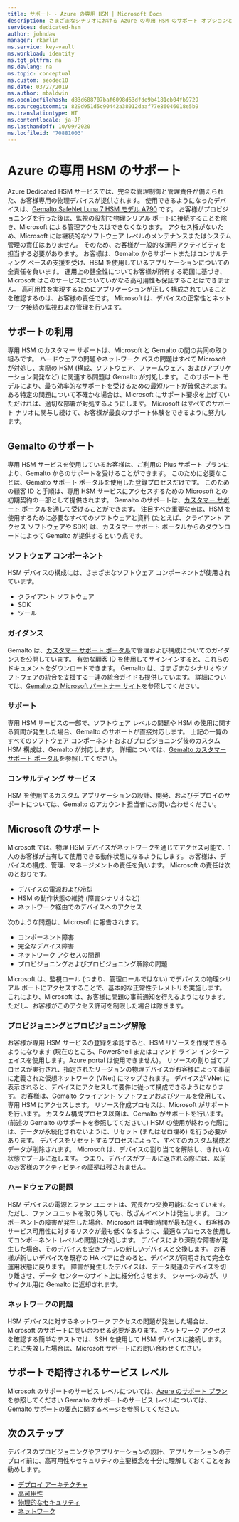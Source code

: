 ```yaml
---
title: サポート - Azure の専用 HSM | Microsoft Docs
description: さまざまなシナリオにおける Azure の専用 HSM のサポート オプションと責任の範囲
services: dedicated-hsm
author: johndaw
manager: rkarlin
ms.service: key-vault
ms.workload: identity
ms.tgt_pltfrm: na
ms.devlang: na
ms.topic: conceptual
ms.custom: seodec18
ms.date: 03/27/2019
ms.author: mbaldwin
ms.openlocfilehash: d83d688707baf6098d63dfde9b4181eb04fb9729
ms.sourcegitcommit: 829d951d5c90442a38012daaf77e86046018e5b9
ms.translationtype: HT
ms.contentlocale: ja-JP
ms.lasthandoff: 10/09/2020
ms.locfileid: "70881003"
---
```

# <a name="azure-dedicated-hsm-supportability"></a>Azure の専用 HSM のサポート

Azure Dedicated HSM サービスでは、完全な管理制御と管理責任が備えられた、お客様専用の物理デバイスが提供されます。 使用できるようになったデバイスは、[Gemalto SafeNet Luna 7 HSM モデル A790](https://safenet.gemalto.com/data-encryption/hardware-security-modules-hsms/safenet-network-hsm/) です。 お客様がプロビジョニングを行った後は、監視の役割で物理シリアル ポートに接続することを除き、Microsoft による管理アクセスはできなくなります。  アクセス権がないため、Microsoft には継続的なソフトウェア レベルのメンテナンスまたはシステム管理の責任はありません。 そのため、お客様が一般的な運用アクティビティを担当する必要があります。
お客様は、Gemalto からサポートまたはコンサルティング ベースの支援を受け、HSM を使用しているアプリケーションについての全責任を負います。 運用上の健全性についてお客様が所有する範囲に基づき、Microsoft はこのサービスについていかなる高可用性も保証することはできません。 高可用性を実現するためにアプリケーションが正しく構成されていることを確認するのは、お客様の責任です。 Microsoft は、デバイスの正常性とネットワーク接続の監視および管理を行います。

## <a name="getting-support"></a>サポートの利用

専用 HSM のカスタマー サポートは、Microsoft と Gemalto の間の共同の取り組みです。 ハードウェアの問題やネットワーク パスの問題はすべて Microsoft が対処し、実際の HSM (構成、ソフトウェア、ファームウェア、およびアプリケーション開発など) に関連する問題は Gemalto が対処します。 このサポート モデルにより、最も効率的なサポートを受けるための最短ルートが確保されます。 ある特定の問題について不確かな場合は、Microsoft にサポート要求を上げていただければ、適切な部署が対処するようにします。 Microsoft はすべてのサポート ナリオに関与し続けて、お客様が最良のサポート体験をできるように努力します。

## <a name="gemalto-support"></a>Gemalto のサポート

専用 HSM サービスを使用しているお客様は、ご利用の Plus サポート プランにより、Gemalto からのサポートを受けることができます。 このために必要なことは、Gemalto サポート ポータルを使用した登録プロセスだけです。 このための顧客 ID と手順は、専用 HSM サービスにアクセスするための Microsoft との初期契約の一部として提供されます。 Gemalto のサポートは、[カスタマー サポート ポータル](https://supportportal.gemalto.com/csm/)を通して受けることができます。
注目すべき重要な点は、HSM を使用するために必要なすべてのソフトウェアと資料 (たとえば、クライアント アクセス ソフトウェアや SDK) は、カスタマー サポート ポータルからのダウンロードによって Gemalto が提供するという点です。

### <a name="software-components"></a>ソフトウェア コンポーネント

HSM デバイスの構成には、さまざまなソフトウェア コンポーネントが使用されています。

* クライアント ソフトウェア
* SDK
* ツール

### <a name="guidance"></a>ガイダンス

Gemalto は、[カスタマー サポート ポータル](https://supportportal.gemalto.com/csm/)で管理および構成についてのガイダンスを公開しています。 有効な顧客 ID を使用してサインインすると、これらのドキュメントをダウンロードできます。 Gemalto は、さまざまなシナリオやソフトウェアの統合を支援する一連の統合ガイドも提供しています。 詳細については、[Gemalto の Microsoft パートナー サイト](https://safenet.gemalto.com/partners/microsoft/)を参照してください。

### <a name="support"></a>サポート

専用 HSM サービスの一部で、ソフトウェア レベルの問題や HSM の使用に関する質問が発生した場合、Gemalto のサポートが直接対応します。 上記の一覧のすべてのソフトウェア コンポーネントおよびプロビジョニング後のカスタム HSM 構成は、Gemalto が対応します。 詳細については、[Gemalto カスタマー サポート ポータル](https://supportportal.gemalto.com/csm/)を参照してください。

### <a name="consulting-services"></a>コンサルティング サービス

HSM を使用するカスタム アプリケーションの設計、開発、およびデプロイのサポートについては、Gemalto のアカウント担当者にお問い合わせください。

## <a name="microsoft-support"></a>Microsoft のサポート

Microsoft では、物理 HSM デバイスがネットワークを通じてアクセス可能で、1 人のお客様が占有して使用できる動作状態になるようにします。 お客様は、デバイスの構成、管理、マネージメントの責任を負います。 Microsoft の責任は次のとおりです。

* デバイスの電源および冷却
* HSM の動作状態の維持 (障害シナリオなど)
* ネットワーク経由でのデバイスへのアクセス

次のような問題は、Microsoft に報告されます。

* コンポーネント障害
* 完全なデバイス障害
* ネットワーク アクセスの問題
* プロビジョニングおよびプロビジョニング解除の問題

Microsoft は、監視ロール (つまり、管理ロールではない) でデバイスの物理シリアル ポートにアクセスすることで、基本的な正常性テレメトリを実施します。  これにより、Microsoft は、お客様に問題の事前通知を行えるようになります。ただし、お客様がこのアクセス許可を制限した場合は除きます。 

### <a name="provisioning-and-decommissioning"></a>プロビジョニングとプロビジョニング解除

お客様が専用 HSM サービスの登録を承認すると、HSM リソースを作成できるようになります (現在のところ、PowerShell またはコマンド ライン インターフェイスを使用します。Azure portal は使用できません)。 リソースの割り当てプロセスが実行され、指定されたリージョンの物理デバイスがお客様によって事前に定義された仮想ネットワーク (VNet) にマップされます。 デバイスが VNet に表示されると、デバイスにアクセスして要件に従って構成できるようになります。 お客様は、Gemalto クライアント ソフトウェアおよびツールを使用して、専用 HSM にアクセスします。 リソース作成プロセスは、Microsoft がサポートを行います。 カスタム構成プロセス以降は、Gemalto がサポートを行います。 (前述の Gemalto のサポートを参照してください。) HSM の使用が終わった際には、データが永続化されないように、リセット (またはゼロ埋め) を行う必要があります。 デバイスをリセットするプロセスによって、すべてのカスタム構成とデータが削除されます。 Microsoft は、デバイスの割り当てを解除し、きれいな状態でプールに返します。 つまり、デバイスがプールに返される際には、以前のお客様のアクティビティの証拠は残されません。 

### <a name="hardware-issues"></a>ハードウェアの問題

HSM デバイスの電源とファン ユニットは、冗長かつ交換可能になっています。  ただし、ファン ユニットを取り外しても、改ざんイベントは発生します。 コンポーネントの障害が発生した場合、Microsoft は中断時間が最も短く、お客様のサービス可用性に対するリスクが最も低くなるように、最適なプロセスを使用してコンポーネント レベルの問題に対処します。
デバイスにより深刻な障害が発生した場合、そのデバイスを空きプールの新しいデバイスと交換します。 お客様が新しいデバイスを既存の HA ペアに含めると、デバイスが同期されて完全な運用状態に戻ります。 障害が発生したデバイスは、データ関連のデバイスを切り離させ、データ センターのサイト上に細分化させます。 シャーシのみが、リサイクル用に Gemalto に返却されます。


### <a name="networking-issues"></a>ネットワークの問題

HSM デバイスに対するネットワーク アクセスの問題が発生した場合は、Microsoft のサポートに問い合わせる必要があります。 ネットワーク アクセスを確認する簡単なテストでは、SSH を使用して HSM デバイスに接続します。 これに失敗した場合は、Microsoft サポートにお問い合わせください。

## <a name="service-level-expectations-for-support"></a>サポートで期待されるサービス レベル

Microsoft のサポートのサービス レベルについては、[Azure のサポート プラン](https://azure.microsoft.com/support/plans/)を参照してください
Gemalto のサポートのサービス レベルについては、[Gemalto サポートの要点に関するページ](https://azure.microsoft.com/support/plans/)を参照してください。

## <a name="next-steps"></a>次のステップ

デバイスのプロビジョニングやアプリケーションの設計、アプリケーションのデプロイ前に、高可用性やセキュリティの主要概念を十分に理解しておくことをお勧めします。

* [デプロイ アーキテクチャ](deployment-architecture.md)
* [高可用性](high-availability.md)
* [物理的なセキュリティ](physical-security.md)
* [ネットワーク](networking.md)

